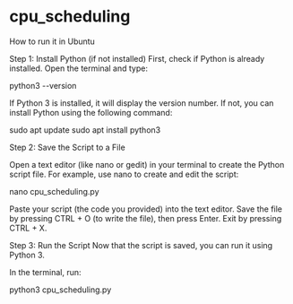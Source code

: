 # cpu_scheduling
How to run it in Ubuntu

Step 1: Install Python (if not installed)
First, check if Python is already installed. Open the terminal and type:

python3 --version

If Python 3 is installed, it will display the version number. If not, you can install Python using the following command:

sudo apt update
sudo apt install python3

Step 2: Save the Script to a File

Open a text editor (like nano or gedit) in your terminal to create the Python script file.
For example, use nano to create and edit the script:

nano cpu_scheduling.py

Paste your script (the code you provided) into the text editor.
Save the file by pressing CTRL + O (to write the file), then press Enter. Exit by pressing CTRL + X.

Step 3: Run the Script
Now that the script is saved, you can run it using Python 3.

In the terminal, run:

python3 cpu_scheduling.py
